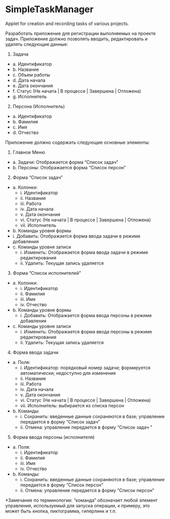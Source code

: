 # SimpleTaskManager
Applet for creation and recording tasks of various projects.

Разработать приложение для регистрации выполняемых на проекте задач.
Приложение должно позволять вводить, редактировать и удалять следующие данные:
1.	Задача
* a.	Идентификатор 
* b.	Название 
* c.	Объем работы 
* d.	Дата начала 
* e.	Дата окончания 
* f.	Статус (Не начата | В процессе | Завершена | Отложена) 
* g.	Исполнитель 
2.	Персона (Исполнитель) 
* a.	Идентификатор 
* b.	Фамилия 
* c.	Имя 
* d.	Отчество 

Приложение должно содержать следующие основные элементы:
1.	Главное Меню 
* a.	Задачи: Отображается форма “Список задач” 
* b.	Персоны: Отображается форма “Список персон”
2.	Форма “Список задач”
* a.	Колонки: 
	* i.	Идентификатор
	* ii.	Название
	* iii.	Работа
	* iv.	Дата начала
	* v.	Дата окончания
	* vi.	Статус (Не начата | В процессе | Завершена | Отложена)
	* vii.	Исполнитель
* b.	Команды уровня формы 
* i.	Добавить: Отображается форма ввода задачи в режиме добавления
* c.	Команды уровня записи 
	* i.	Изменить: Отображается форма ввода задачи в режиме редактирования
	* ii.	Удалить: Текущая запись удаляется

3.	Форма “Список исполнителей” 
* a.	Колонки: 
	* i.	Идентификатор
	* ii.	Фамилия
	* iii.	Имя
	* iv.	Отчество
* b.	Команды уровня формы 
	* i.	Добавить: Отображается форма ввода персоны в режиме добавления
* c.	Команды уровня записи 
	* i.	Изменить: Отображается форма ввода персоны в режиме редактирования
	* ii.	Удалить: Текущая запись удаляется

4.	Форма ввода задачи 
* a.	Поля: 
	* i.	Идентификатор: порядковый номер задачи; формируется автоматически; недоступно для изменения
	* ii.	Название
	* iii.	Работа
	* iv.	Дата начала
	* v.	Дата окончания
	* vi.	Статус (Не начата | В процессе | Завершена | Отложена)
	* vii.	Исполнитель: выбирается из списка персон
* b.	Команды: 
	* i.	Сохранить: введенные данные сохраняются в базе; управление передается в форму “Список задач”
	* ii.	Отмена: управление передается в форму “Список задач ”

5.	Форма ввода персоны (исполнителя) 
* a.	Поля: 
	* i.	Идентификатор
	* ii.	Фамилия
	* iii.	Имя
	* iv.	Отчество
* b.	Команды: 
	* i.	Сохранить: введенные данные сохраняются в базе; управление передается в форму “Список персон”
	* ii.	Отмена: управление передается в форму “Список персон”

*Замечание по терминологии: “команда” обозначает любой элемент управления, используемый для запуска операции, к примеру, это может быть кнопка, пиктограмма, гиперлинк и т.п. 

